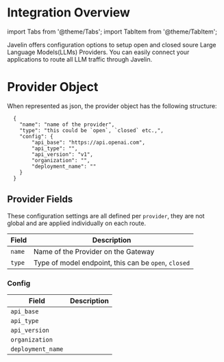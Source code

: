 # Integration Overview
import Tabs from '@theme/Tabs';
import TabItem from '@theme/TabItem';

Javelin offers configuration options to setup open and closed soure Large Language Models(LLMs) Providers. You can easily connect your applications to route all LLM traffic through Javelin. 

# Provider Object
When represented as json, the provider object has the following structure:
```shell
  {
    "name": "name of the provider",
    "type": "this could be `open`, `closed` etc.,",
    "config": {
        "api_base": "https://api.openai.com",
        "api_type": "",
        "api_version": "v1",
        "organization": "",
        "deployment_name": ""
    }
  }
  ```

## Provider Fields
These configuration settings are all defined per `provider`, they are not global and are applied individually on each route. 

| Field | Description | 
| --------------- | --------------- | 
| `name`    | Name of the Provider on the Gateway | 
| `type`    | Type of model endpoint, this can be `open`, `closed` | 

### Config
| Field | Description | 
| --------------------| ------------------------------------------- | 
| `api_base`          |                                             | 
| `api_type`          |                                             | 
| `api_version`       |                                             | 
| `organization`      |                                             | 
| `deployment_name`   |                                             | 


